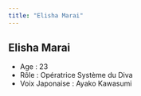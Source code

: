 ```yaml
---
title: "Elisha Marai"
---
```


Elisha Marai
------------


- Age : 23  
- Rôle : Opératrice Système du Diva  
- Voix Japonaise : Ayako Kawasumi

